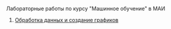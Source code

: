Лабораторные работы по курсу "Машинное обучение" в МАИ

1.  [Обработка данных и создание графиков](https://github.com/DaniilTsybulko/ML_Labs_MAI/blob/main/Lab_1/ML_Lab1_Var1_DaniilTsybulko.ipynb)
